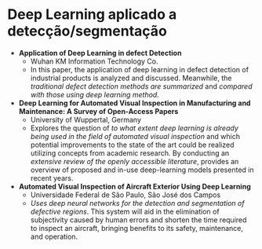 # Deep Learning aplicado a detecção/segmentação

- **Application of Deep Learning in defect Detection**
    - Wuhan KM Information Technology Co.
    - In this paper, the application of deep learning in defect detection of industrial products is analyzed and discussed. Meanwhile, the *traditional defect detection methods are summarized* and *compared with those using deep learning method.*
- **Deep Learning for Automated Visual Inspection in Manufacturing and Maintenance: A Survey of Open-Access Papers**
    - University of Wuppertal, Germany
    - Explores the question of *to what extent deep learning is already being used in the field of automated visual inspection* and which potential improvements to the state of the art could be realized utilizing concepts from academic research. By conducting an *extensive review of the openly accessible literature*, provides an overview of proposed and in-use deep-learning models presented in recent years.
- **Automated Visual Inspection of Aircraft Exterior Using Deep Learning**
    - Universidade Federal de São Paulo, São José dos Campos
    - *Uses deep neural networks for the detection and segmentation of defective regions*. This system will aid in the elimination of subjectivity caused by human errors and shorten the time required to inspect an aircraft, bringing benefits to its safety, maintenance, and operation.
